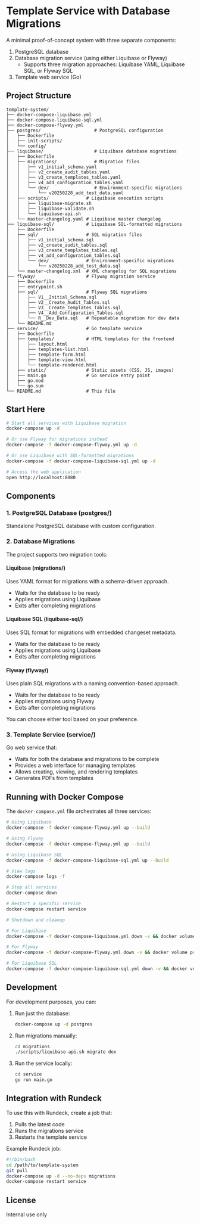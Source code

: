# Template Service with Database Migrations

A minimal proof-of-concept system with three separate components:

1. PostgreSQL database
2. Database migration service (using either Liquibase or Flyway)
    - Supports three migration approaches: Liquibase YAML, Liquibase SQL, or Flyway SQL
3. Template web service (Go)

## Project Structure

```
template-system/
├── docker-compose-liquibase.yml
├── docker-compose-liquibase-sql.yml
├── docker-compose-flyway.yml
├── postgres/                    # PostgreSQL configuration
│   ├── Dockerfile
│   ├── init-scripts/
│   └── config/
├── liquibase/                   # Liquibase database migrations
│   ├── Dockerfile
│   ├── migrations/              # Migration files
│   │   ├── v1_initial_schema.yaml
│   │   ├── v2_create_audit_tables.yaml
│   │   ├── v3_create_templates_tables.yaml
│   │   ├── v4_add_configuration_tables.yaml
│   │   └── dev/                 # Environment-specific migrations
│   │       └── v20250228_add_test_data.yaml
│   ├── scripts/              # Liquibase execution scripts
│   │   ├── liquibase-migrate.sh
│   │   ├── liquibase-validate.sh
│   │   └── liquibase-api.sh
│   └── master-changelog.yaml # Liquibase master changelog
├── liquibase-sql/            # Liquibase SQL-formatted migrations
│   ├── Dockerfile
│   ├── sql/                  # SQL migration files
│   │   ├── v1_initial_schema.sql
│   │   ├── v2_create_audit_tables.sql
│   │   ├── v3_create_templates_tables.sql
│   │   ├── v4_add_configuration_tables.sql
│   │   └── dev/              # Environment-specific migrations
│   │       └── v20250228_add_test_data.sql
│   └── master-changelog.xml  # XML changelog for SQL migrations
├── flyway/                   # Flyway migration service
│   ├── Dockerfile
│   ├── entrypoint.sh
│   ├── sql/                  # Flyway SQL migrations
│   │   ├── V1__Initial_Schema.sql
│   │   ├── V2__Create_Audit_Tables.sql
│   │   ├── V3__Create_Templates_Tables.sql
│   │   ├── V4__Add_Configuration_Tables.sql
│   │   └── R__Dev_Data.sql   # Repeatable migration for dev data
│   └── README.md
├── service/                  # Go template service
│   ├── Dockerfile
│   ├── templates/            # HTML templates for the frontend
│   │   ├── layout.html
│   │   ├── templates-list.html
│   │   ├── template-form.html
│   │   ├── template-view.html
│   │   └── template-rendered.html
│   ├── static/               # Static assets (CSS, JS, images)
│   ├── main.go               # Go service entry point
│   ├── go.mod
│   └── go.sum
└── README.md                 # This file
```

## Start Here

```bash
# Start all services with Liquibase migration
docker-compose up -d

# Or use Flyway for migrations instead
docker-compose -f docker-compose-flyway.yml up -d

# Or use Liquibase with SQL-formatted migrations
docker-compose -f docker-compose-liquibase-sql.yml up -d

# Access the web application
open http://localhost:8080
```

## Components

### 1. PostgreSQL Database (postgres/)

Standalone PostgreSQL database with custom configuration.

### 2. Database Migrations

The project supports two migration tools:

#### Liquibase (migrations/)

Uses YAML format for migrations with a schema-driven approach.

- Waits for the database to be ready
- Applies migrations using Liquibase
- Exits after completing migrations

#### Liquibase SQL (liquibase-sql/)

Uses SQL format for migrations with embedded changeset metadata.

- Waits for the database to be ready
- Applies migrations using Liquibase
- Exits after completing migrations

#### Flyway (flyway/)

Uses plain SQL migrations with a naming convention-based approach.

- Waits for the database to be ready
- Applies migrations using Flyway
- Exits after completing migrations

You can choose either tool based on your preference.

### 3. Template Service (service/)

Go web service that:

- Waits for both the database and migrations to be complete
- Provides a web interface for managing templates
- Allows creating, viewing, and rendering templates
- Generates PDFs from templates

## Running with Docker Compose

The `docker-compose.yml` file orchestrates all three services:

```bash
# Using Liquibase
docker-compose -f docker-compose-flyway.yml up --build

# Using Flyway
docker-compose -f docker-compose-flyway.yml up --build

# Using Liquibase SQL
docker-compose -f docker-compose-liquibase-sql.yml up --build

# View logs
docker-compose logs -f

# Stop all services
docker-compose down

# Restart a specific service
docker-compose restart service
```

```bash
# Shutdown and cleanup

# For Liquibase
docker-compose -f docker-compose-liquibase.yml down -v && docker volume prune -f

# For Flyway
docker-compose -f docker-compose-flyway.yml down -v && docker volume prune -f

# For Liquibase SQL
docker-compose -f docker-compose-liquibase-sql.yml down -v && docker volume prune -f
```

## Development

For development purposes, you can:

1. Run just the database:
   ```bash
   docker-compose up -d postgres
   ```

2. Run migrations manually:
   ```bash
   cd migrations
   ./scripts/liquibase-api.sh migrate dev
   ```

3. Run the service locally:
   ```bash
   cd service
   go run main.go
   ```

## Integration with Rundeck

To use this with Rundeck, create a job that:

1. Pulls the latest code
2. Runs the migrations service
3. Restarts the template service

Example Rundeck job:

```bash
#!/bin/bash
cd /path/to/template-system
git pull
docker-compose up -d --no-deps migrations
docker-compose restart service
```

## License

Internal use only